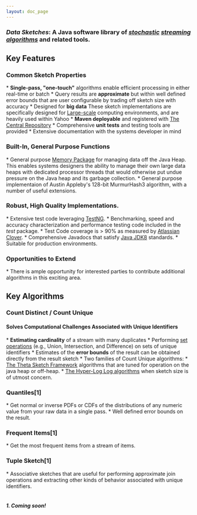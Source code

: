 ```yaml
---
layout: doc_page
---
```


<h3><i>Data Sketches</i>: A Java software library of <a href="https://en.wikipedia.org/wiki/Stochastic"><i>stochastic</i></a> 
        <a href="https://en.wikipedia.org/wiki/Streaming_algorithm"><i>streaming algorithms</i></a> and related tools.</h3>

<h2>Key Features</h2>

<h3>Common Sketch Properties</h3>
  * <b>Single-pass, "one-touch"</b> algorithms enable efficient processing in either real-time or batch
  * Query results are <b>approximate</b> but within well defined error bounds that are user configurable by trading off sketch size with accuracy
  * Designed for <b>big data</b> These sketch implementations are specifically designed for <a href="LargeScale.html">Large-scale</a> computing environments, and are heavily used within Yahoo
  * <b>Maven deployable</b> and registered with <a href="http://search.maven.org/#search|ga|1|DataSketches">The Central Repository</a>
  * Comprehensive <b>unit tests</b> and testing tools are provided
  * Extensive documentation with the systems developer in mind

<h3>Built-In, General Purpose Functions</h3>
  * General purpose <a href="MemoryPackage.html">Memory Package</a> for managing data off the Java Heap.  This enables systems designers the ability to manage their own large data heaps with dedicated processor threads that would otherwise put undue pressure on the Java heap and its garbage collection.
  * General purpose implementaion of Austin Appleby's 128-bit MurmurHash3 algorithm, with a number of useful extensions.

<h3>Robust, High Quality Implementations.</h3>
* Extensive test code leveraging <a href="http://testng.org">TestNG</a>.
* Benchmarking, speed and accuracy characterization and performance testing code included in the <i>test</i> package.
* Test Code coverage is > 90% as measured by <a href="https://www.atlassian.com/software/clover/overview">Atlassian Clover</a>.
* Comprehensive Javadocs that satisfy <a href="http://www.oracle.com/technetwork/java/index.html">Java JDK8</a> standards.
* Suitable for production environments.

<h3>Opportunities to Extend</h3>
* There is ample opportunity for interested parties to contribute additional algorithms in this exciting area.



<h2>Key Algorithms</h2>

<h3>Count Distinct / Count Unique</h3>

<h4>Solves Computational Challenges Associated with Unique Identifiers</h4>
  * <b>Estimating cardinality</b> of a stream with many duplicates
  * Performing <a href="ThetaSketchSetOps.html">set operations</a> (e.g., Union, Intersection, and Difference) on sets of unique identifiers
  * Estimates of the <b>error bounds</b> of the result can be obtained directly from the result sketch
  * Two families of Count Unique algorithms:
    * <a href="ThetaSketchFramework.html">The Theta Sketch Framework</a> algorithms that are tuned for operation on the java heap or off-heap.
    * <a href="HLL.html">The Hyper-Log Log algorithms<a/> when sketch size is of utmost concern.
  
<h3>Quantiles[1]</h3>
  * Get normal or inverse PDFs or CDFs of the distributions of any numeric value from your raw data in a single pass.
  * Well defined error bounds on the result.
  
<h3>Frequent Items[1]</h3>
  * Get the most frequent items from a stream of items.
  
<h3>Tuple Sketch[1]</h3>
  * Associative sketches that are useful for performing approximate join operations and extracting other kinds of behavior associated with unique identifiers.

<br>
<br>
<h5>1. Coming soon!</h5>
